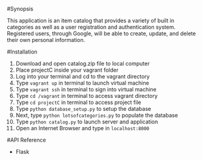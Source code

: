 #Synopsis

This application is an item catalog that provides a variety of built in categories
as well as a user registration and authentication system. Registered users,
through Google, will be able to create, update, and delete their own personal information.

#Installation

1. Download and open catalog.zip file to local computer
2. Place projectC inside your vagrant folder
3. Log into your terminal and cd to the vagrant directory
4. Type `vagrant up` in terminal to launch virtual machine
5. Type `vagrant ssh` in terminal to sign into virtual machine
6. Type `cd /vagrant` in terminal to access vagrant directory
7. Type `cd projectC` in terminal to access project file
8. Type `python database_setup.py` to setup the database
9. Next, type `python lotsofcategories.py` to populate the database
10. Type `python catalog.py` to launch server and application
11. Open an Internet Browser and type in `localhost:8000`

#API Reference

- Flask 
